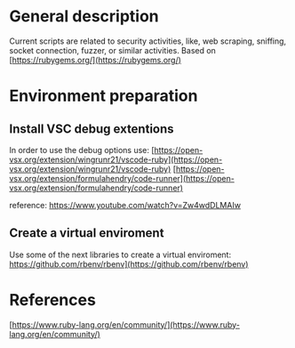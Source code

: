 # General description
Current scripts are related to security activities, like, web scraping, sniffing, socket connection, fuzzer, or similar activities.
Based on [https://rubygems.org/](https://rubygems.org/)

# Environment preparation

## Install VSC debug extentions
In order to use the debug options use:
[https://open-vsx.org/extension/wingrunr21/vscode-ruby](https://open-vsx.org/extension/wingrunr21/vscode-ruby)
[https://open-vsx.org/extension/formulahendry/code-runner](https://open-vsx.org/extension/formulahendry/code-runner)

reference: https://www.youtube.com/watch?v=Zw4wdDLMAIw

## Create a virtual enviroment

Use some of the next libraries to create a virtual enviroment:
https://github.com/rbenv/rbenv](https://github.com/rbenv/rbenv)


# References

[https://www.ruby-lang.org/en/community/](https://www.ruby-lang.org/en/community/)

